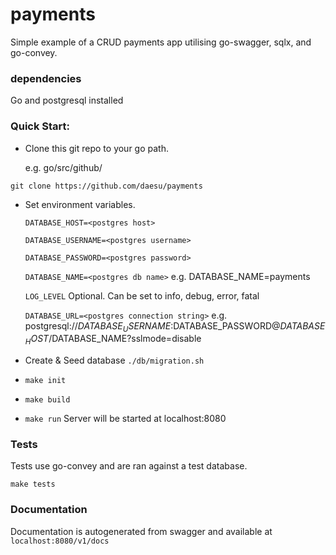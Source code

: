 # payments
Simple example of a CRUD payments app utilising go-swagger, sqlx, and go-convey.

### dependencies
Go and postgresql installed

### Quick Start:
  - Clone this git repo to your go path. 
   
    e.g. go/src/github/

   `git clone https://github.com/daesu/payments`

 - Set environment variables.

   `DATABASE_HOST=<postgres host>`
   
   `DATABASE_USERNAME=<postgres username>`
   
   `DATABASE_PASSWORD=<postgres password>`

   `DATABASE_NAME=<postgres db name>`
    e.g. DATABASE_NAME=payments

   `LOG_LEVEL` 
    Optional. Can be set to info, debug, error, fatal

   `DATABASE_URL=<postgres connection string>`
    e.g. postgresql://$DATABASE_USERNAME:$DATABASE_PASSWORD@$DATABASE_HOST/$DATABASE_NAME?sslmode=disable

 - Create & Seed database 
  `./db/migration.sh`

 - `make init` 

 - `make build`

 - `make run`
   Server will be started at localhost:8080 
   
### Tests
Tests use go-convey and are ran against a test database.

`make tests`

### Documentation
Documentation is autogenerated from swagger and available at `localhost:8080/v1/docs`

